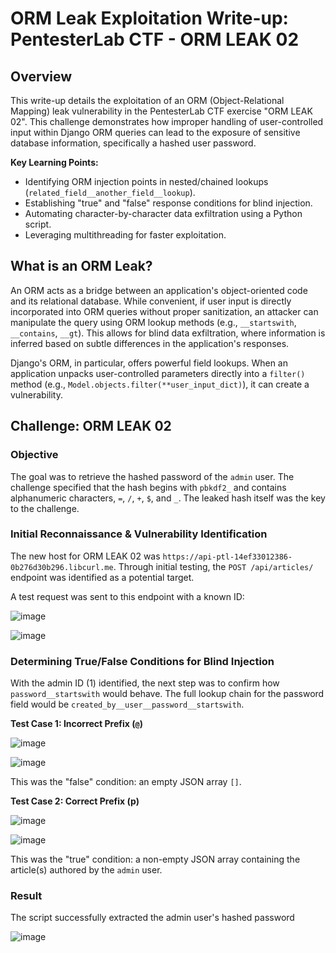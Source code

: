 # ORM Leak Exploitation Write-up: PentesterLab CTF - ORM LEAK 02

## Overview

This write-up details the exploitation of an ORM (Object-Relational Mapping) leak vulnerability in the PentesterLab CTF exercise "ORM LEAK 02". This challenge demonstrates how improper handling of user-controlled input within Django ORM queries can lead to the exposure of sensitive database information, specifically a hashed user password.

**Key Learning Points:**

* Identifying ORM injection points in nested/chained lookups (`related_field__another_field__lookup`).
* Establishing "true" and "false" response conditions for blind injection.
* Automating character-by-character data exfiltration using a Python script.
* Leveraging multithreading for faster exploitation.

## What is an ORM Leak?

An ORM acts as a bridge between an application's object-oriented code and its relational database. While convenient, if user input is directly incorporated into ORM queries without proper sanitization, an attacker can manipulate the query using ORM lookup methods (e.g., `__startswith`, `__contains`, `__gt`). This allows for blind data exfiltration, where information is inferred based on subtle differences in the application's responses.

Django's ORM, in particular, offers powerful field lookups. When an application unpacks user-controlled parameters directly into a `filter()` method (e.g., `Model.objects.filter(**user_input_dict)`), it can create a vulnerability.

## Challenge: ORM LEAK 02

### Objective

The goal was to retrieve the hashed password of the `admin` user. The challenge specified that the hash begins with `pbkdf2_` and contains alphanumeric characters, `=`, `/`, `+`, `$`, and `_`. The leaked hash itself was the key to the challenge.

### Initial Reconnaissance & Vulnerability Identification

The new host for ORM LEAK 02 was `https://api-ptl-14ef33012386-0b276d30b296.libcurl.me`. Through initial testing, the `POST /api/articles/` endpoint was identified as a potential target.

A test request was sent to this endpoint with a known ID:

![image](https://github.com/user-attachments/assets/e60b30cc-45b5-4e7d-8971-456332c5ff49)

![image](https://github.com/user-attachments/assets/33b352f0-deab-4656-939e-1179d7a01064)



### Determining True/False Conditions for Blind Injection

With the admin ID (1) identified, the next step was to confirm how `password__startswith` would behave. The full lookup chain for the password field would be `created_by__user__password__startswith`.

**Test Case 1: Incorrect Prefix (`@`)**

![image](https://github.com/user-attachments/assets/e7ae6940-f7c7-4a82-bb8c-8cbe5fd9045c)


![image](https://github.com/user-attachments/assets/760877c5-acbe-49b4-8aa6-4c667f94c4c4)

This was the "false" condition: an empty JSON array `[]`.




**Test Case 2: Correct Prefix (p)**

![image](https://github.com/user-attachments/assets/5d5f9ed9-e08b-4510-97d7-75f740d118a2)


![image](https://github.com/user-attachments/assets/369e08cf-4a04-4d4a-84f9-5d90fae74739)


This was the "true" condition: a non-empty JSON array containing the article(s) authored by the `admin` user.


### Result
The script successfully extracted the admin user's hashed password

![image](https://github.com/user-attachments/assets/cae7db04-037e-40b9-8a18-5357896d536f)



